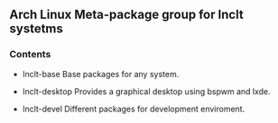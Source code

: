 ## Arch Linux Meta-package group for lnclt systetms

### Contents

 * lnclt-base
   Base packages for any system.

 * lnclt-desktop
   Provides a graphical desktop using bspwm and lxde.

 * lnclt-devel
   Different packages for development enviroment.


